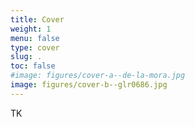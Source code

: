 ```yaml
---
title: Cover
weight: 1
menu: false
type: cover
slug: .
toc: false
#image: figures/cover-a--de-la-mora.jpg
image: figures/cover-b--glr0686.jpg
---
```


TK
